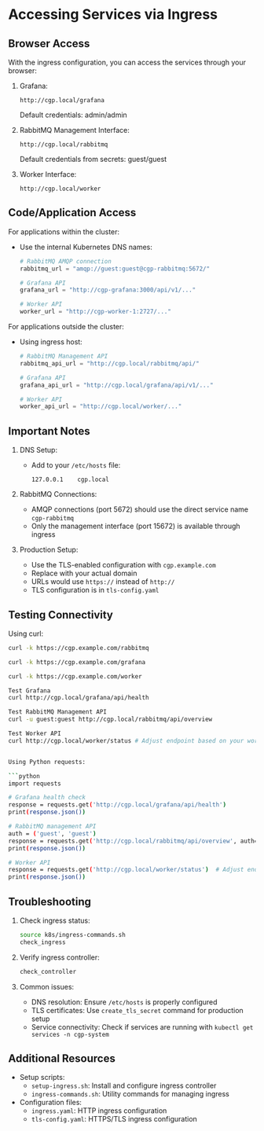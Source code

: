 # Accessing Services via Ingress

## Browser Access

With the ingress configuration, you can access the services through your browser:

1. Grafana:
   ```
   http://cgp.local/grafana
   ```
   Default credentials: admin/admin

2. RabbitMQ Management Interface:
   ```
   http://cgp.local/rabbitmq
   ```
   Default credentials from secrets: guest/guest

3. Worker Interface:
   ```
   http://cgp.local/worker
   ```

## Code/Application Access

For applications within the cluster:
- Use the internal Kubernetes DNS names:
  ```python
  # RabbitMQ AMQP connection
  rabbitmq_url = "amqp://guest:guest@cgp-rabbitmq:5672/"
  
  # Grafana API
  grafana_url = "http://cgp-grafana:3000/api/v1/..."
  
  # Worker API
  worker_url = "http://cgp-worker-1:2727/..."
  ```

For applications outside the cluster:
- Using ingress host:
  ```python
  # RabbitMQ Management API
  rabbitmq_api_url = "http://cgp.local/rabbitmq/api/"
  
  # Grafana API
  grafana_api_url = "http://cgp.local/grafana/api/v1/..."
  
  # Worker API
  worker_api_url = "http://cgp.local/worker/..."
  ```

## Important Notes

1. DNS Setup:
   - Add to your `/etc/hosts` file:
     ```
     127.0.0.1    cgp.local
     ```

2. RabbitMQ Connections:
   - AMQP connections (port 5672) should use the direct service name `cgp-rabbitmq`
   - Only the management interface (port 15672) is available through ingress

3. Production Setup:
   - Use the TLS-enabled configuration with `cgp.example.com`
   - Replace with your actual domain
   - URLs would use `https://` instead of `http://`
   - TLS configuration is in `tls-config.yaml`

## Testing Connectivity

Using curl:

```bash
curl -k https://cgp.example.com/rabbitmq
```

```bash
curl -k https://cgp.example.com/grafana
```

```bash
curl -k https://cgp.example.com/worker
```

```bash
Test Grafana
curl http://cgp.local/grafana/api/health
```

```bash
Test RabbitMQ Management API
curl -u guest:guest http://cgp.local/rabbitmq/api/overview
```

```bash
Test Worker API
curl http://cgp.local/worker/status # Adjust endpoint based on your worker API


Using Python requests:

```python
import requests

# Grafana health check
response = requests.get('http://cgp.local/grafana/api/health')
print(response.json())

# RabbitMQ management API
auth = ('guest', 'guest')
response = requests.get('http://cgp.local/rabbitmq/api/overview', auth=auth)
print(response.json())

# Worker API
response = requests.get('http://cgp.local/worker/status')  # Adjust endpoint based on your worker API
print(response.json())
```

## Troubleshooting

1. Check ingress status:
   ```bash
   source k8s/ingress-commands.sh
   check_ingress
   ```

2. Verify ingress controller:
   ```bash
   check_controller
   ```

3. Common issues:
   - DNS resolution: Ensure `/etc/hosts` is properly configured
   - TLS certificates: Use `create_tls_secret` command for production setup
   - Service connectivity: Check if services are running with `kubectl get services -n cgp-system`

## Additional Resources

- Setup scripts:
  - `setup-ingress.sh`: Install and configure ingress controller
  - `ingress-commands.sh`: Utility commands for managing ingress
- Configuration files:
  - `ingress.yaml`: HTTP ingress configuration
  - `tls-config.yaml`: HTTPS/TLS ingress configuration
